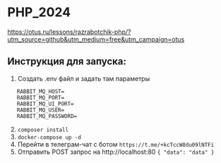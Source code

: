 # PHP_2024

https://otus.ru/lessons/razrabotchik-php/?utm_source=github&utm_medium=free&utm_campaign=otus

## Инструкция для запуска:

1. Создать .env файл и задать там параметры
```
   RABBIT_MQ_HOST=
   RABBIT_MQ_PORT=
   RABBIT_MQ_UI_PORT=
   RABBIT_MQ_USER=
   RABBIT_MQ_PASSWORD=
```
2. `composer install`
3. `docker-compose up -d`
4. Перейти в телеграм-чат с ботом `https://t.me/+kcTccW8du09lNTFi`
5. Отправить POST запрос на http://localhost:80
   `{
   "data": "data"
   }`
